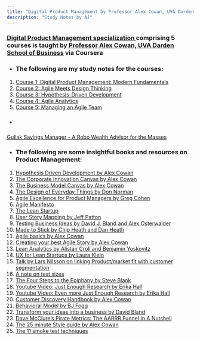 ```yaml
---
title: "Digital Product Management by Professor Alex Cowan, UVA Darden School of Business via Coursera"
description: "Study Notes by AJ"
---
```


### <a href='https://www.coursera.org/specializations/uva-darden-digital-product-management' target="_blank"> Digital Product Management specialization </a> comprising 5 courses is taught by<a href='https://www.alexandercowan.com/' target="_blank"> Professor Alex Cowan,</a><a href='https://www.darden.virginia.edu/' target="_blank"> UVA Darden School of Business</a> via Coursera

* ### The following are my study notes for the courses:

<ol type="1">
<li>
<a href= 'https://hbk91.github.io/DigitalProductManagement_Prof_AlexCowan_UVADarden/Course1/Course1_Notes.html' target='_blank'>
Course 1: Digital Product Management: Modern Fundamentals</a>
</li>
<li>
<a href= 'https://hbk91.github.io/DigitalProductManagement_Prof_AlexCowan_UVADarden/Course2/Course2_Notes.html' target='_blank'>
Course 2: Agile Meets Design Thinking</a>
</li>
<li>
<a href= 'https://hbk91.github.io/DigitalProductManagement_Prof_AlexCowan_UVADarden/Course3/Course3_Notes.html' target='_blank'>
Course 3: Hypothesis-Driven Development</a>
</li>
<li>
<a href= 'https://hbk91.github.io/DigitalProductManagement_Prof_AlexCowan_UVADarden/Course4/Course4_Notes.html' target='_blank'>
Course 4: Agile Analytics</a>
</li>
<li>
<a href= 'https://hbk91.github.io/DigitalProductManagement_Prof_AlexCowan_UVADarden/Course5/Course5_Notes.html' target='_blank'>
Course 5: Managing an Agile Team</a>
</li>
</ol>

* ### <a href= 'https://hbk91.github.io/DigitalProductManagement_Prof_AlexCowan_UVADarden/Gullak_Savings_Manager/Gullak_Savings_Manager_Product_Idea.html' target='_blank'>
Gullak Savings Manager - A Robo Wealth Advisor for the Masses</a>

* ### The following are some insightful books and resources on Product Management:

1. <a href='https://www.amazon.com/Hypothesis-Driven-Development-Smarter-Product-Management/dp/1944627197' target="_blank">Hypothesis Driven Development by Alex Cowan</a> 
2. <a href='https://www.alexandercowan.com/corporate-innovation-canvas/' target ='_blank'>The Corporate Innovation Canvas by Alex Cowan</a>
3. <a href='https://www.alexandercowan.com/3-steps-tips-creating-awesome-business-model-canvas/' target='_blank'>The Business Model Canvas by Alex Cowan</a>
4. <a href='https://www.amazon.in/Design-Everyday-Things-Don-Norman/dp/0465050654' target="_blank">The Design of Everyday Things by Don Norman</a>
5. <a href='https://www.amazon.com/Agile-Excellence-Product-Managers-Development/dp/160773074X' target="_blank">Agile Excellence for Product Managers by Greg Cohen</a>
6. <a href='http://agilemanifesto.org/' target='_blank'>Agile Manifesto</a>
7. <a href='http://theleanstartup.com/book' target='_blank'>The Lean Startup</a>
8. <a href='https://www.amazon.in/User-Story-Mapping-Jeff-Patton/dp/1491904909' target='_blank'>User Story Mapping by Jeff Patton</a>
9. <a href='https://www.amazon.in/Testing-Business-Ideas-David-Bland/dp/1119551447' target='_blank'>Testing Business Ideas by David J. Bland and Alex Osterwalder</a>
10. <a href='https://www.amazon.in/Made-Stick-Ideas-Survive-Others/dp/1400064287' target='_blank'>Made to Stick by Chip Heath and Dan Heath</a>
11. <a href='https://www.alexandercowan.com/agile-just-basics/' target="_blank">Agile basics by Alex Cowan</a>
12. <a href='https://www.alexandercowan.com/best-agile-user-story/' target="_blank">Creating your best Agile Story by Alex Cowan</a>
13. <a href='https://leananalyticsbook.com/' target="_blank">Lean Analytics by Alistair Croll and Benjamin Yoskovitz</a>
14. <a href='https://www.usersknow.com/books/' target="_blank">UX for Lean Startups by Laura Klein</a>
15. <a href='https://vimeo.com/237771133' target="_blank">Talk by Lars Nilsson on linking Product/market fit with customer segmentation</a>
16. <a href='https://testing.googleblog.com/2010/12/test-sizes.html' target="_blank">A note on test sizes</a>
17. <a href='https://www.amazon.in/Four-Steps-Epiphany-Successful-Strategies/dp/0989200507'>The Four Steps to the Epiphany by Steve Blank</a>
18. <a href='https://www.youtube.com/watch?v=5WtB5FRn-Sc' target='_blank'>Youtube Video: Just Enough Research by Erika Hall</a>
19. <a href='https://www.youtube.com/watch?v=5WtB5FRn-Sc' target='_blank'>Youtube Video: Even more Just Enough Research by Erika Hall</a>
20. <a href='https://www.alexandercowan.com/customer-discovery-handbook/' target='_blank'>Customer Discovery Handbook by Alex Cowan</a>
21. <a href="https://behaviormodel.org/" target='_blank'>Behavioral Model by BJ Fogg</a>
22. <a href="https://www.precoil.com/" target="_blank">Transform your ideas into a business by David Bland</a>
23. <a href="https://fourweekmba.com/pirate-metrics/" target="_blank">Dave McClure’s Pirate Metrics: The AARRR Funnel In A Nutshell</a>
24. <a href='https://www.alexandercowan.com/create-a-style-guide/' target="_blank">The 25 minute Style guide by Alex Cowan</a>
25. <a href='https://www.founderandlightning.com/blog/the-complete-guide-to-smoke-testing'>The 11 smoke test techniques</a>
